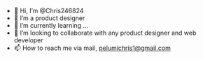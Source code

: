 - 👋 Hi, I’m @Chris246824
- 👀 I’m a product designer 
- 🌱 I’m currently learning ...
- 💞️ I’m looking to collaborate with any product designer and web developer 
- 📫 How to reach me via mail, pelumichris1@gmail.com

<!---
I am interested in learning codes
I am currently learning HTML
looking for colaboration on any web development project
Chris246824/Chris246824 is a ✨ special ✨ repository because its `README.md` (this file) appears on your GitHub profile.
You can click the Preview link to take a look at your changes.
--->
